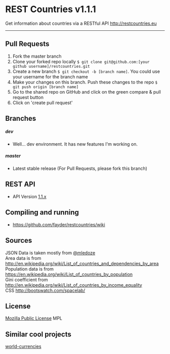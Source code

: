 REST Countries v1.1.1
=====================

Get information about countries via a RESTful API http://restcountries.eu

----------

Pull Requests
---------
1. Fork the master branch
2. Clone your forked repo locally
 ```$ git clone git@github.com:[your github username]/restcountries.git```
3. Create a new branch ```$ git checkout -b [branch name]```. You could use your username for the branch name
4. Make your changes on this branch. Push these changes to the repo ```$ git push origin [branch name]```
5. Go to the shared repo on GitHub and click on the green compare & pull request button
6. Click on 'create pull request'

Branches
---------
##### dev
* Well... dev environment. It has new features I'm working on. 

##### master
* Latest stable release (For Pull Requests, please fork this branch)

REST API
---------
* API Version [1.1.x]

Compiling and running
---------
* https://github.com/fayder/restcountries/wiki

Sources
---------
JSON Data is taken mostly from [@mledoze] <br />
Area data is from http://en.wikipedia.org/wiki/List_of_countries_and_dependencies_by_area <br />
Population data is from https://en.wikipedia.org/wiki/List_of_countries_by_population <br />
Gini coefficient from http://en.wikipedia.org/wiki/List_of_countries_by_income_equality <br />
CSS http://bootswatch.com/spacelab/

License
---------
[Mozilla Public License] MPL

Similar cool projects
---------------
[world-currencies]

[@mledoze]: https://github.com/mledoze/countries
[1.1.x]: https://github.com/fayder/restcountries/wiki/API-1.1.x
[0.10.x]: https://github.com/fayder/restcountries/wiki/API-0.10
[Mozilla Public License]: http://www.mozilla.org/MPL/
[Tinatapi]: http://api.tinata.co.uk/
[world-currencies]: https://github.com/wiredmax/world-currencies
